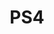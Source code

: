 ---
title: PS4
crosslinks:
- youtubefactsbot
- youtubot
- xboxone
- PS4Deals
- gaming
- horizon
- DestinyTheGame
- Gamingcirclejerk
- Games
- PSVR
- livven
- PS4Pro
- RedditAlternatives
- Rainbow6
- MassdropBot
- tmsbmeta
- u_imguralbumbot
- bloodborne
- alotabot
- PlayStationPlus
---